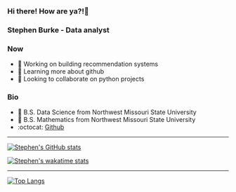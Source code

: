 ### Hi there! How are ya?!👋 

### Stephen Burke - Data analyst

### Now
- 🔭 Working on building recommendation systems
- 🌱 Learning more about github
- 👯 Looking to collaborate on python projects

### Bio
- 📜 B.S. Data Science from Northwest Missouri State University
- 📜 B.S. Mathematics from Northwest Missouri State University
- :octocat: [Github](https://github.com/StephenBurke)

___

[![Stephen's GitHub stats](https://github-readme-stats.vercel.app/api?username=StephenBurke&show_icons=true&theme=panda)](https://github.com/anuraghazra/github-readme-stats)

[![Stephen's wakatime stats](https://github-readme-stats.vercel.app/api/wakatime?username=StephenBurke&show_icons=true&theme=panda)](https://github.com/anuraghazra/github-readme-stats)
___
[![Top Langs](https://github-readme-stats.vercel.app/api/top-langs/?username=StephenBurke&show_icons=true&theme=panda&layout=compact)](https://github.com/anuraghazra/github-readme-stats)


<!--
<a href="https://github.com/anuraghazra/github-readme-stats">
  <img align="center" src="https://github-readme-stats.vercel.app/api?username=StephenBurke&show_icons=true&theme=panda" />
</a>
<a href="https://github.com/anuraghazra/github-readme-stats">
  <img align="center" src="https://github-readme-stats.vercel.app/api/top-langs/?username=StephenBurke&show_icons=true&theme=panda&layout=compact" />
</a>


Here are some ideas to get you started:

- 🤔 I’m looking for help with ...
- 💬 Ask me about ...
- 📫 How to reach me: ...
- 😄 Pronouns: ...
- ⚡ Fun fact: ...
-->
